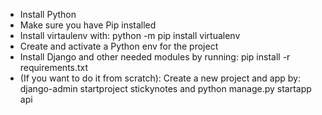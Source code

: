 - Install Python
- Make sure you have Pip installed
- Install virtaulenv with: python -m pip install virtualenv
- Create and activate a Python env for the project
- Install Django and other needed modules by running: pip install -r requirements.txt
- (If you want to do it from scratch): Create a new project and app by: django-admin startproject stickynotes and python manage.py startapp api

